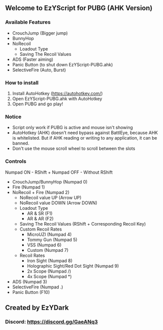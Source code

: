 ## Welcome to EzYScript for PUBG (AHK Version)

### Available Features
- CrouchJump (Bigger jump)
- BunnyHop
- NoRecoil
  - Loadout Type
  - Saving The Recoil Values
- ADS (Faster aiming)
- Panic Button (to shut down EzYScript-PUBG.ahk)
- SelectiveFire (Auto, Burst)

### How to install
1. Install AutoHotkey (https://autohotkey.com/)
2. Open EzYScript-PUBG.ahk with AutoHotkey
3. Open PUBG and go play!

### Notice
- Script only work if PUBG is active and mouse isn't showing
- AutoHotkey (AHK) doesn't need bypass against BattlEye, because AHK is whitelisted. But if AHK reading or writing to any application, it can be banned.
- Don't use the mouse scroll wheel to scroll between the slots

### Controls
  Numpad ON  - RShift +
  Numpad OFF - Without RShift

- CrouchJump/BunnyHop (Numpad 0)
- Fire (Numpad 1)
- NoRecoil + Fire (Numpad 2)
  - NoRecoil value UP (Arrow UP)
  - NoRecoil value DOWN (Arrow DOWN)
  - Loadout Type
      - AR & SR (F1)
      - AR & AR (F2)
  - Saving The Recoil Values (RShift + Corresponding Recoil Key)
  - Custom Recoil Rates
      - MicroUZI (Numpad 4)
      - Tommy Gun (Numpad 5)
      - VSS (Numpad 6)
      - Custom (Numpad 7)
  - Recoil Rates
      - Iron Sight (Numpad 8)
      - Holographic Sight/Red Dot Sight (Numpad 9)
      - 2x Scope (Numpad /)
      - 4x Scope (Numpad *)
- ADS (Numpad 3)
- SelectiveFire (Numpad .)
- Panic Button (F10)

## Created by EzYDark
### Discord: https://discord.gg/GaeANq3
